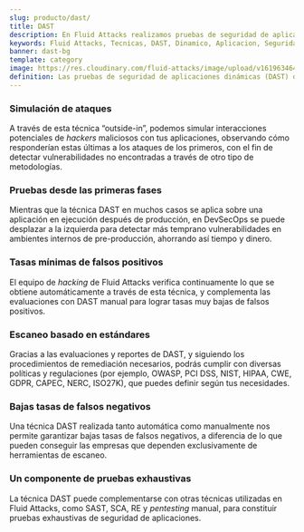 ```yaml
---
slug: producto/dast/
title: DAST
description: En Fluid Attacks realizamos pruebas de seguridad de aplicaciones dinámicas (DAST) para detectar vulnerabilidades de seguridad en software en ejecución lo antes posible.
keywords: Fluid Attacks, Tecnicas, DAST, Dinamico, Aplicacion, Seguridad, Pruebas, Hacking Etico
banner: dast-bg
template: category
image: https://res.cloudinary.com/fluid-attacks/image/upload/v1619634644/airs/product/cover-dast_qaboy9.webp
definition: Las pruebas de seguridad de aplicaciones dinámicas (DAST) de Fluid Attacks detectan vulnerabilidades de seguridad conocidas y de día cero en tus aplicaciones mientras estas están en ejecución. Esta forma de prueba caja negra (que no requiere acceso al código fuente), tiene como objetivo encontrar rápidamente debilidades en tu *software* que podrían ser explotadas por *hackers* maliciosos. DAST es una técnica con buenos resultados detectando fallas relacionadas a datos, configuración de despliegue y la lógica de negocio de las aplicaciones, y funciona independientemente del lenguaje en el que se desarrolló el *software*. Todo el DAST automático está respaldado por el trabajo de *pentesting* manual de nuestros experimentado equipo de *hacking*, que mejora continuamente las tecnologías y metodologías de prueba.
---
```


<div class="sect2">

### Simulación de ataques

A través de esta técnica “outside-in”,
podemos simular interacciones potenciales de *hackers* maliciosos
con tus aplicaciones,
observando cómo responderían estas últimas a los ataques de los primeros,
con el fin de detectar vulnerabilidades no encontradas
a través de otro tipo de metodologías.

</div>

<div class="sect2">

### Pruebas desde las primeras fases

Mientras que la técnica DAST
en muchos casos se aplica sobre una aplicación
en ejecución después de producción,
en DevSecOps se puede desplazar a la izquierda
para detectar más temprano vulnerabilidades en ambientes internos
de pre-producción, ahorrando así tiempo y dinero.

</div>

<div class="sect2">

### Tasas mínimas de falsos positivos

El equipo de *hacking* de Fluid Attacks verifica continuamente
lo que se obtiene automáticamente a través de esta técnica,
y complementa las evaluaciones con DAST manual
para lograr tasas muy bajas de falsos positivos.

</div>

<div class="sect2">

### Escaneo basado en estándares

Gracias a las evaluaciones y reportes de DAST,
y siguiendo los procedimientos de remediación necesarios,
podrás cumplir con diversas políticas y regulaciones
(por ejemplo, OWASP, PCI DSS, NIST, HIPAA, CWE, GDPR, CAPEC, NERC, ISO27K),
que puedes definir según tus necesidades.

</div>

<div class="sect2">

### Bajas tasas de falsos negativos

Una técnica DAST realizada tanto automática
como manualmente nos permite garantizar bajas tasas de falsos negativos,
a diferencia de lo que pueden conseguir las empresas
que dependen exclusivamente de herramientas de escaneo.

</div>

<div class="sect2">

### Un componente de pruebas exhaustivas

La técnica DAST puede complementarse con otras técnicas
utilizadas en Fluid Attacks,
como SAST, SCA, RE y *pentesting* manual,
para constituir pruebas exhaustivas de seguridad de aplicaciones.

</div>
